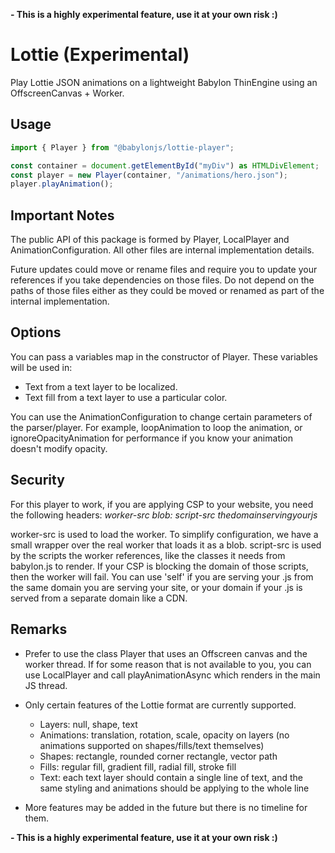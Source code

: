 **- This is a highly experimental feature, use it at your own risk :)**

# Lottie (Experimental)

Play Lottie JSON animations on a lightweight Babylon ThinEngine using an OffscreenCanvas + Worker.

## Usage

```ts
import { Player } from "@babylonjs/lottie-player";

const container = document.getElementById("myDiv") as HTMLDivElement;
const player = new Player(container, "/animations/hero.json");
player.playAnimation();
```

## Important Notes

The public API of this package is formed by Player, LocalPlayer and AnimationConfiguration. All other files are internal implementation details.

Future updates could move or rename files and require you to update your references if you take dependencies on those files. Do not depend on the paths of those files either as they could be moved or renamed as part of the internal implementation.

## Options

You can pass a variables map in the constructor of Player. These variables will be used in:

- Text from a text layer to be localized.
- Text fill from a text layer to use a particular color.

You can use the AnimationConfiguration to change certain parameters of the parser/player. For example, loopAnimation to loop the animation, or ignoreOpacityAnimation for performance if you know your animation doesn't modify opacity.

## Security

For this player to work, if you are applying CSP to your website, you need the following headers:
_worker-src blob:_
_script-src thedomainservingyourjs_

worker-src is used to load the worker. To simplify configuration, we have a small wrapper over the real worker that loads it as a blob.
script-src is used by the scripts the worker references, like the classes it needs from babylon.js to render. If your CSP is blocking the domain of those scripts, then the worker will fail. You can use 'self' if you are serving your .js from the same domain you are serving your site, or your domain if your .js is served from a separate domain like a CDN.

## Remarks

- Prefer to use the class Player that uses an Offscreen canvas and the worker thread. If for some reason that is not available to you, you can use LocalPlayer and call playAnimationAsync which renders in the main JS thread.

- Only certain features of the Lottie format are currently supported.
    - Layers: null, shape, text
    - Animations: translation, rotation, scale, opacity on layers (no animations supported on shapes/fills/text themselves)
    - Shapes: rectangle, rounded corner rectangle, vector path
    - Fills: regular fill, gradient fill, radial fill, stroke fill
    - Text: each text layer should contain a single line of text, and the same styling and animations should be applying to the whole line
- More features may be added in the future but there is no timeline for them.

**- This is a highly experimental feature, use it at your own risk :)**
